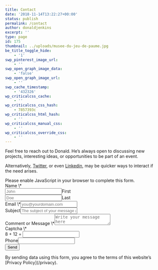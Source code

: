 ```yaml
---
title: Contact
date: '2018-11-14T13:22:27+00:00'
status: publish
permalink: /contact
author: donaldjenkins
excerpt: ''
type: page
id: 175
thumbnail: ../uploads/musee-du-jeu-de-paume.jpg
be_title_toggle_hide:
    - '1'
swp_pinterest_image_url:
    - ''
swp_open_graph_image_data:
    - 'false'
swp_open_graph_image_url:
    - ''
swp_cache_timestamp:
    - '432326'
wp_criticalcss_cache:
    - ''
wp_criticalcss_css_hash:
    - 7857393c
wp_criticalcss_html_hash:
    - ''
wp_criticalcss_manual_css:
    - ''
wp_criticalcss_override_css:
    - ''
---
```

<aside class="page-intro">Feel free to reach out to Donald. He’s always open to discussing new projects, interesting ideas, or opportunities to be part of an event.

Alternatively,  [Twitter](https://www.twitter.com/donaldjenkins), or even  [Linkedin](https://www.linkedin.com/in/donaldjenkins/), may be quicker ways to interact if the need arises.

 </aside><div class="wpforms-container wpforms-container-full" id="wpforms-2940"><form action="/wp-admin/admin.php?page=gatsby-markdown-export" class="wpforms-validate wpforms-form" data-formid="2940" data-token="774b5612b550bac34fa09b650b9eee64" enctype="multipart/form-data" id="wpforms-form-2940" method="post"><noscript class="wpforms-error-noscript">Please enable JavaScript in your browser to complete this form.</noscript><div class="wpforms-field-container"><div class="wpforms-field wpforms-field-name icon divwpforms-container-full wpforms-form wpforms-2435-field_0-container" data-field-id="0" id="wpforms-2940-field_0-container"><label class="wpforms-field-label" for="wpforms-2940-field_0">Name <span class="wpforms-required-label">\*</span></label><div class="wpforms-field-row wpforms-field-medium"><div class="wpforms-field-row-block wpforms-first wpforms-one-half"><input class="wpforms-field-name-first wpforms-field-required" id="wpforms-2940-field_0" name="wpforms[fields][0][first]" placeholder="John" required="" type="text"></input><label class="wpforms-field-sublabel after " for="wpforms-2940-field_0">First</label></div><div class="wpforms-field-row-block wpforms-one-half"><input class="wpforms-field-name-last wpforms-field-required" id="wpforms-2940-field_0-last" name="wpforms[fields][0][last]" placeholder="Doe" required="" type="text"></input><label class="wpforms-field-sublabel after " for="wpforms-2940-field_0-last">Last</label></div></div></div><div class="wpforms-field wpforms-field-email icon divwpforms-container-full wpforms-form wpforms-2441-field_1-container" data-field-id="1" id="wpforms-2940-field_1-container"><label class="wpforms-field-label" for="wpforms-2940-field_1">Email <span class="wpforms-required-label">\*</span></label><input class="wpforms-field-medium wpforms-field-required" id="wpforms-2940-field_1" name="wpforms[fields][1]" placeholder="you@yourdomain.com" required="" type="email"></input></div><div class="wpforms-field wpforms-field-text icon divwpforms-container-full wpforms-form wpforms-2441-field_3-container" data-field-id="4" id="wpforms-2940-field_4-container"><label class="wpforms-field-label" for="wpforms-2940-field_4">Subject</label><input class="wpforms-field-medium" id="wpforms-2940-field_4" name="wpforms[fields][4]" placeholder="The subject of your message (optional)" type="text"></input></div><div class="wpforms-field wpforms-field-textarea icon divwpforms-container-full wpforms-form wpforms-2441-field_2-container" data-field-id="2" id="wpforms-2940-field_2-container"><label class="wpforms-field-label" for="wpforms-2940-field_2">Comment or Message <span class="wpforms-required-label">\*</span></label><textarea class="wpforms-field-medium wpforms-field-required" id="wpforms-2940-field_2" name="wpforms[fields][2]" placeholder="Write your message  here" required=""></textarea></div><div class="wpforms-field wpforms-field-captcha" data-field-id="6" id="wpforms-2940-field_6-container"><label class="wpforms-field-label" for="wpforms-2940-field_6">Captcha <span class="wpforms-required-label">\*</span></label><div class="wpforms-captcha-math"> <span class="wpforms-captcha-equation"> <span class="n1">8</span> <span class="cal">+</span> <span class="n2">12</span> <span class="e">=</span> </span> <input class="wpforms-field-medium wpforms-field-required a" data-rule-wpf-captcha="math" id="wpforms-2940-field_6" name="wpforms[fields][6][a]" required="" type="text"></input> <input class="cal" name="wpforms[fields][6][cal]" type="hidden"></input> <input class="n2" name="wpforms[fields][6][n2]" type="hidden"></input> <input class="n1" name="wpforms[fields][6][n1]" type="hidden"></input> </div></div></div><div class="wpforms-field wpforms-field-hp"><label class="wpforms-field-label" for="wpforms-2940-field-hp">Phone</label><input class="wpforms-field-medium" id="wpforms-2940-field-hp" name="wpforms[hp]" type="text"></input></div><div class="wpforms-submit-container"><input name="wpforms[id]" type="hidden" value="2940"></input> <input name="wpforms[nonce]" type="hidden" value="78e280da5d"></input> <input name="wpforms[author]" type="hidden" value="1"></input><button aria-live="assertive" class="wpforms-submit" data-alt-text="Sending..." data-submit-text="Send" id="wpforms-submit-2940" name="wpforms[submit]" type="submit" value="wpforms-submit">Send</button></div></form></div>  By sending data using this form, you agree to the terms of this website’s [Privacy Policy](/privacy).